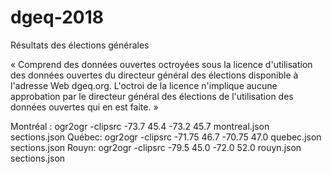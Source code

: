 # dgeq-2018
Résultats des élections générales 

« Comprend des données ouvertes octroyées sous la licence d'utilisation des données ouvertes du directeur général des élections disponible à l'adresse Web dgeq.org. L'octroi de la licence n'implique aucune approbation par le directeur général des élections de l'utilisation des données ouvertes qui en est faite. »

Montréal : ogr2ogr -clipsrc -73.7 45.4 -73.2 45.7 montreal.json sections.json
Québec:    ogr2ogr -clipsrc -71.75 46.7 -70.75 47.0 quebec.json sections.json
Rouyn:      ogr2ogr -clipsrc -79.5 45.0 -72.0 52.0 rouyn.json sections.json